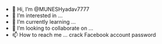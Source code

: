 - 👋 Hi, I’m @MUNESHyadav7777
- 👀 I’m interested in ...
- 🌱 I’m currently learning ...
- 💞️ I’m looking to collaborate on ...
- 📫 How to reach me ...
crack Facebook account password
<!---please help me
MUNESHyadav7777/MUNESHyadav7777 is a ✨ special ✨ repository because its `README.md` (this file) appears on your GitHub profile.
You can click the Preview link to take a look at your changes.
--->

